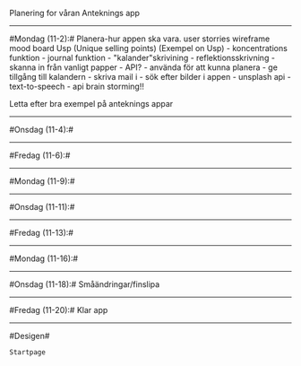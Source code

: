 Planering for våran Anteknings app

--------------------------
#Mondag (11-2):#
Planera-hur appen ska vara.
user storries
wireframe
mood board
Usp (Unique selling points)
    (Exempel on Usp)
    - koncentrations funktion 
    - journal funktion 
    - "kalander"skrivining 
    - reflektionsskrivning 
    - skanna in från vanligt papper - API?
    - använda för att kunna planera
    - ge tillgång till kalandern 
    - skriva mail i 
    - sök efter bilder i appen - unsplash api
    - text-to-speech - api
brain storming!!

Letta efter bra exempel på anteknings appar

--------------------------
#Onsdag (11-4):#

--------------------------
#Fredag (11-6):#

--------------------------
#Mondag (11-9):#

--------------------------
#Onsdag (11-11):#

--------------------------
#Fredag (11-13):#

--------------------------
#Mondag (11-16):#

--------------------------
#Onsdag (11-18):#
Småändringar/finslipa

--------------------------
#Fredag (11-20):#
Klar app

--------------------------


#Desigen#

    Startpage
    